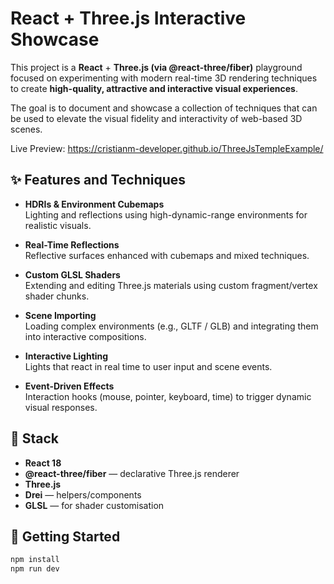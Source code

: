 # React + Three.js Interactive Showcase

This project is a **React** + **Three.js (via @react-three/fiber)** playground focused on experimenting with modern real-time 3D rendering techniques to create **high-quality, attractive and interactive visual experiences**.

The goal is to document and showcase a collection of techniques that can be used to elevate the visual fidelity and interactivity of web-based 3D scenes.

Live Preview: https://cristianm-developer.github.io/ThreeJsTempleExample/

## ✨ Features and Techniques

- **HDRIs & Environment Cubemaps**  
  Lighting and reflections using high-dynamic-range environments for realistic visuals.

- **Real-Time Reflections**  
  Reflective surfaces enhanced with cubemaps and mixed techniques.

- **Custom GLSL Shaders**  
  Extending and editing Three.js materials using custom fragment/vertex shader chunks.

- **Scene Importing**  
  Loading complex environments (e.g., GLTF / GLB) and integrating them into interactive compositions.

- **Interactive Lighting**  
  Lights that react in real time to user input and scene events.

- **Event-Driven Effects**  
  Interaction hooks (mouse, pointer, keyboard, time) to trigger dynamic visual responses.

## 🧩 Stack

- **React 18**
- **@react-three/fiber** — declarative Three.js renderer
- **Three.js**
- **Drei** — helpers/components
- **GLSL** — for shader customisation

## 🚀 Getting Started

```bash
npm install
npm run dev
